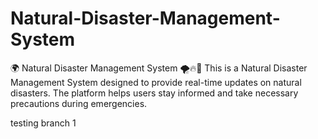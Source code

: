 # Natural-Disaster-Management-System
🌍 Natural Disaster Management System 🌪️🔥🌊 This is a Natural Disaster Management System designed to provide real-time updates on natural disasters. The platform helps users stay informed and take necessary precautions during emergencies.

testing branch 1 
